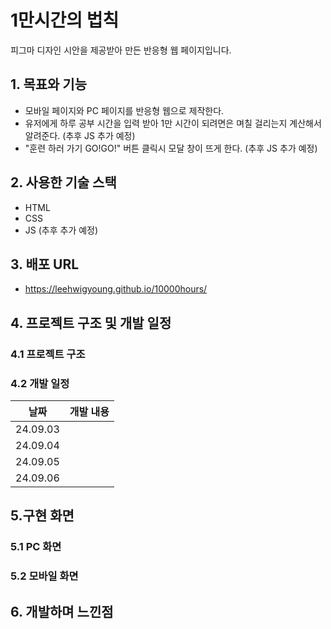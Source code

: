 # 1만시간의 법칙
 피그마 디자인 시안을 제공받아 만든 반응형 웹 페이지입니다.


## 1. 목표와 기능
 - 모바일 페이지와 PC 페이지를 반응형 웹으로 제작한다.
 - 유저에게 하루 공부 시간을 입력 받아 1만 시간이 되려면은 며칠 걸리는지 계산해서 알려준다. (추후 JS 추가 예정)
 - "훈련 하러 가기 GO!GO!" 버튼 클릭시 모달 창이 뜨게 한다. (추후 JS 추가 예정) 
 
## 2. 사용한 기술 스택
 - HTML
 - CSS
 - JS (추후 추가 예정)
## 3. 배포 URL
- https://leehwigyoung.github.io/10000hours/
## 4. 프로젝트 구조 및 개발 일정
 ### 4.1 프로젝트 구조
 ### 4.2  개발 일정
 | 날짜 |  개발 내용 | 
 | :---: | :---  |
 | 24.09.03 |  |
 | 24.09.04 |  |
 | 24.09.05 |  |
 | 24.09.06 |  |

## 5.구현 화면
### 5.1 PC 화면

### 5.2 모바일 화면

## 6. 개발하며 느낀점